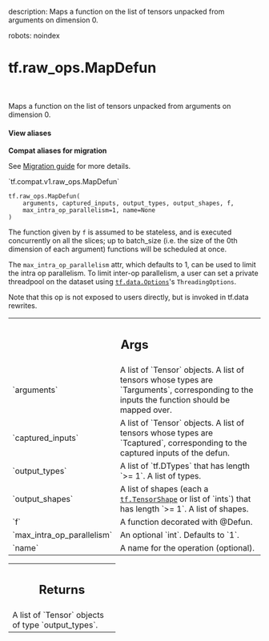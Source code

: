 description: Maps a function on the list of tensors unpacked from arguments on dimension 0.

robots: noindex

# tf.raw_ops.MapDefun

<!-- Insert buttons and diff -->

<table class="tfo-notebook-buttons tfo-api nocontent" align="left">

</table>



Maps a function on the list of tensors unpacked from arguments on dimension 0.

<section class="expandable">
  <h4 class="showalways">View aliases</h4>
  <p>
<b>Compat aliases for migration</b>
<p>See
<a href="https://www.tensorflow.org/guide/migrate">Migration guide</a> for
more details.</p>
<p>`tf.compat.v1.raw_ops.MapDefun`</p>
</p>
</section>

<pre class="devsite-click-to-copy prettyprint lang-py tfo-signature-link">
<code>tf.raw_ops.MapDefun(
    arguments, captured_inputs, output_types, output_shapes, f,
    max_intra_op_parallelism=1, name=None
)
</code></pre>



<!-- Placeholder for "Used in" -->
The function given by `f` is assumed to be stateless, and is executed
concurrently on all the slices; up to batch_size (i.e. the size of the 0th
dimension of each argument) functions will be scheduled at once.

The `max_intra_op_parallelism` attr, which defaults to 1, can be used to
limit the intra op parallelism. To limit inter-op parallelism, a user can
set a private threadpool on the dataset using <a href="../../tf/data/Options.md"><code>tf.data.Options</code></a>'s
`ThreadingOptions`.

Note that this op is not exposed to users directly, but is invoked in tf.data
rewrites.

<!-- Tabular view -->
 <table class="responsive fixed orange">
<colgroup><col width="214px"><col></colgroup>
<tr><th colspan="2"><h2 class="add-link">Args</h2></th></tr>

<tr>
<td>
`arguments`
</td>
<td>
A list of `Tensor` objects.
A list of tensors whose types are `Targuments`, corresponding to the inputs
the function should be mapped over.
</td>
</tr><tr>
<td>
`captured_inputs`
</td>
<td>
A list of `Tensor` objects.
A list of tensors whose types are `Tcaptured`, corresponding to the captured
inputs of the defun.
</td>
</tr><tr>
<td>
`output_types`
</td>
<td>
A list of `tf.DTypes` that has length `>= 1`.
A list of types.
</td>
</tr><tr>
<td>
`output_shapes`
</td>
<td>
A list of shapes (each a <a href="../../tf/TensorShape.md"><code>tf.TensorShape</code></a> or list of `ints`) that has length `>= 1`.
A list of shapes.
</td>
</tr><tr>
<td>
`f`
</td>
<td>
A function decorated with @Defun.
</td>
</tr><tr>
<td>
`max_intra_op_parallelism`
</td>
<td>
An optional `int`. Defaults to `1`.
</td>
</tr><tr>
<td>
`name`
</td>
<td>
A name for the operation (optional).
</td>
</tr>
</table>



<!-- Tabular view -->
 <table class="responsive fixed orange">
<colgroup><col width="214px"><col></colgroup>
<tr><th colspan="2"><h2 class="add-link">Returns</h2></th></tr>
<tr class="alt">
<td colspan="2">
A list of `Tensor` objects of type `output_types`.
</td>
</tr>

</table>

